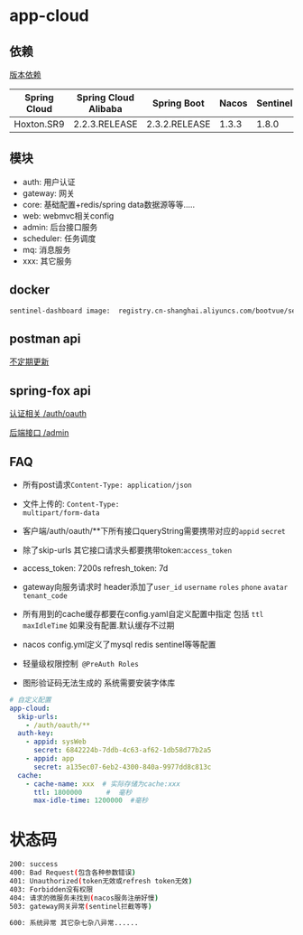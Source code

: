 # app-cloud

## 依赖

[版本依赖](https://github.com/alibaba/spring-cloud-alibaba/wiki/%E7%89%88%E6%9C%AC%E8%AF%B4%E6%98%8E)

|  Spring Cloud   | Spring Cloud Alibaba  | Spring Boot| Nacos | Sentinel| RocketMQ | Seata|
|  ----  | ----  | ----  | ----  | ----  | ----  | ----  |
| Hoxton.SR9  | 2.2.3.RELEASE |2.3.2.RELEASE |    1.3.3 |1.8.0 |4.4.0|1.3.0|

## 模块

- auth: 用户认证
- gateway: 网关
- core: 基础配置+redis/spring data数据源等等.....
- web: webmvc相关config
- admin: 后台接口服务
- scheduler: 任务调度
- mq: 消息服务
- xxx: 其它服务

## docker

```bash
sentinel-dashboard image:  registry.cn-shanghai.aliyuncs.com/bootvue/sentinel:latest
```

## postman api

[不定期更新](https://documenter.getpostman.com/view/3480351/TVetcmKg)

## spring-fox api

[认证相关 /auth/oauth](http://localhost:8080/auth/swagger-ui/index.html?urls.primaryName=publicApi)

[后端接口 /admin](http://localhost:8080/admin/swagger-ui/index.html?urls.primaryName=privateApi)

## FAQ

- 所有post请求<code>Content-Type: application/json</code>

- 文件上传的:  <code>Content-Type: multipart/form-data</code>

- 客户端/auth/oauth/**下所有接口queryString需要携带对应的<code>appid</code> <code>secret</code>

- 除了skip-urls 其它接口请求头都要携带token:<code>access_token</code>

- access_token: 7200s refresh_token: 7d

- gateway向服务请求时 header添加了<code>user_id</code> <code>username</code> <code>roles</code>
  <code>phone</code> <code>avatar</code> <code>tenant_code</code>

- 所有用到的cache缓存都要在config.yaml自定义配置中指定 包括 <code>ttl</code> <code>maxIdleTime</code> 如果没有配置.默认缓存不过期

- nacos config.yml定义了mysql redis sentinel等等配置

- 轻量级权限控制<code> @PreAuth Roles </code>

- 图形验证码无法生成的 系统需要安装字体库

```yaml
# 自定义配置
app-cloud:
  skip-urls:
    - /auth/oauth/**
  auth-key:
    - appid: sysWeb
      secret: 6842224b-7ddb-4c63-af62-1db58d77b2a5
    - appid: app
      secret: a135ec07-6eb2-4300-840a-9977dd8c813c
  cache:
    - cache-name: xxx  # 实际存储为cache:xxx
      ttl: 1800000      #  毫秒
      max-idle-time: 1200000  #毫秒
```

# 状态码

```bash
200: success
400: Bad Request(包含各种参数错误)
401: Unauthorized(token无效或refresh token无效)
403: Forbidden没有权限
404: 请求的微服务未找到(nacos服务注册好慢)
503: gateway网关异常(sentinel拦截等等)

600: 系统异常 其它杂七杂八异常......
```
